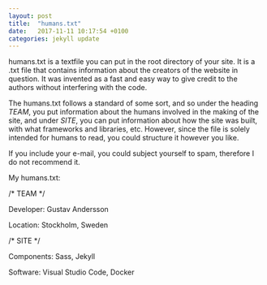 ```yaml
---
layout: post
title:  "humans.txt"
date:   2017-11-11 10:17:54 +0100
categories: jekyll update
---
```

humans.txt is a textfile you can put in the root directory of your site. It is a .txt file that contains information about the creators of the website in question. It was invented as a fast and easy way to give credit to the authors without interfering with the code. 

The humans.txt follows a standard of some sort, and so under the heading _TEAM_, you put information about the humans involved in the making of the site, and under _SITE_, you can put information about how the site was built, with what frameworks and libraries, etc. However, since the file is solely intended for humans to read, you could structure it however you like. 

If you include your e-mail, you could subject yourself to spam, therefore I do not recommend it.

My humans.txt:

/* TEAM */

Developer: Gustav Andersson

Location: Stockholm, Sweden

/* SITE */

Components: Sass, Jekyll

Software: Visual Studio Code, Docker
